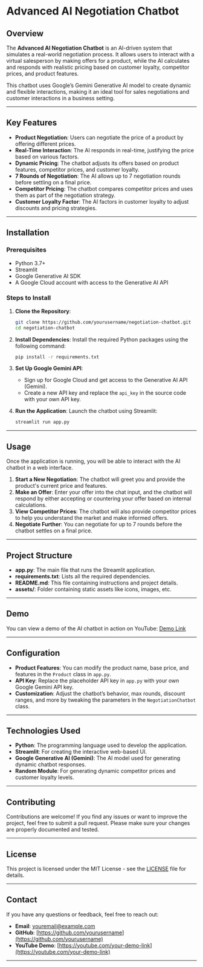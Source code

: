 # **Advanced AI Negotiation Chatbot**

## **Overview**
The **Advanced AI Negotiation Chatbot** is an AI-driven system that simulates a real-world negotiation process. It allows users to interact with a virtual salesperson by making offers for a product, while the AI calculates and responds with realistic pricing based on customer loyalty, competitor prices, and product features.

This chatbot uses Google’s Gemini Generative AI model to create dynamic and flexible interactions, making it an ideal tool for sales negotiations and customer interactions in a business setting.

---

## **Key Features**
- **Product Negotiation**: Users can negotiate the price of a product by offering different prices.
- **Real-Time Interaction**: The AI responds in real-time, justifying the price based on various factors.
- **Dynamic Pricing**: The chatbot adjusts its offers based on product features, competitor prices, and customer loyalty.
- **7 Rounds of Negotiation**: The AI allows up to 7 negotiation rounds before settling on a final price.
- **Competitor Pricing**: The chatbot compares competitor prices and uses them as part of the negotiation strategy.
- **Customer Loyalty Factor**: The AI factors in customer loyalty to adjust discounts and pricing strategies.

---

## **Installation**

### **Prerequisites**
- Python 3.7+
- Streamlit
- Google Generative AI SDK
- A Google Cloud account with access to the Generative AI API

### **Steps to Install**
1. **Clone the Repository**:
    ```bash
    git clone https://github.com/yourusername/negotiation-chatbot.git
    cd negotiation-chatbot
    ```

2. **Install Dependencies**:
    Install the required Python packages using the following command:
    ```bash
    pip install -r requirements.txt
    ```

3. **Set Up Google Gemini API**:
    - Sign up for Google Cloud and get access to the Generative AI API (Gemini).
    - Create a new API key and replace the `api_key` in the source code with your own API key.

4. **Run the Application**:
    Launch the chatbot using Streamlit:
    ```bash
    streamlit run app.py
    ```

---

## **Usage**
Once the application is running, you will be able to interact with the AI chatbot in a web interface.

1. **Start a New Negotiation**: The chatbot will greet you and provide the product's current price and features.
2. **Make an Offer**: Enter your offer into the chat input, and the chatbot will respond by either accepting or countering your offer based on internal calculations.
3. **View Competitor Prices**: The chatbot will also provide competitor prices to help you understand the market and make informed offers.
4. **Negotiate Further**: You can negotiate for up to 7 rounds before the chatbot settles on a final price.

---

## **Project Structure**
- **app.py**: The main file that runs the Streamlit application.
- **requirements.txt**: Lists all the required dependencies.
- **README.md**: This file containing instructions and project details.
- **assets/**: Folder containing static assets like icons, images, etc.

---

## **Demo**
You can view a demo of the AI chatbot in action on YouTube: [Demo Link](https://www.youtube.com)

---

## **Configuration**
- **Product Features**: You can modify the product name, base price, and features in the `Product` class in `app.py`.
- **API Key**: Replace the placeholder API key in `app.py` with your own Google Gemini API key.
- **Customization**: Adjust the chatbot’s behavior, max rounds, discount ranges, and more by tweaking the parameters in the `NegotiationChatbot` class.

---

## **Technologies Used**
- **Python**: The programming language used to develop the application.
- **Streamlit**: For creating the interactive web-based UI.
- **Google Generative AI (Gemini)**: The AI model used for generating dynamic chatbot responses.
- **Random Module**: For generating dynamic competitor prices and customer loyalty levels.

---

## **Contributing**
Contributions are welcome! If you find any issues or want to improve the project, feel free to submit a pull request. Please make sure your changes are properly documented and tested.

---

## **License**
This project is licensed under the MIT License - see the [LICENSE](LICENSE) file for details.

---

## **Contact**
If you have any questions or feedback, feel free to reach out:

- **Email**: youremail@example.com
- **GitHub**: [https://github.com/yourusername](https://github.com/yourusername)
- **YouTube Demo**: [https://youtube.com/your-demo-link](https://youtube.com/your-demo-link)

---
